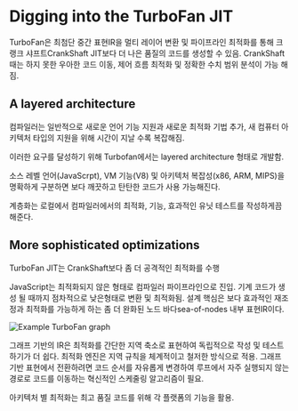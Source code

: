 # Digging into the TurboFan JIT

TurboFan은 최첨단 중간 표현IR을 멀티 레이어 변환 및 파이프라인 최적화를 통해 크랭크 샤프트CrankShaft JIT보다 더 나은 품질의 코드를 생성할 수 있음. CrankShaft 때는 하지 못한 우아한 코드 이동, 제어 흐름 최적화 및 정확한 수치 범위 분석이 가능 해짐.

## A layered architecture

컴파일러는 일반적으로 새로운 언어 기능 지원과 새로운 최적화 기법 추가, 새 컴퓨터 아키텍처 타입의 지원을 위해 시간이 지날 수록 복잡해짐.

이러한 요구를 달성하기 위해 Turbofan에서는 layered architecture 형태로 개발함.

소스 레벨 언어(JavaScrpt), VM 기능(V8) 및 아키텍처 복잡성(x86, ARM, MIPS)을 명확하게 구분하면 보다 깨끗하고 탄탄한 코드가 사용 가능해진다.

계층화는 로컬에서 컴파일러에서의 최적화, 기능, 효과적인 유닛 테스트를 작성하게끔 해준다.

## More sophisticated optimizations

TurboFan JIT는 CrankShaft보다 좀 더 공격적인 최적화를 수행

JavaScript는 최적화되지 않은 형태로 컴파일러 파이프라인으로 진입. 기계 코드가 생성 될 때까지 점차적으로 낮은형태로 변환 및 최적화됨. 설계 핵심은 보다 효과적인 재조정과 최적화를 가능하게 하는 좀 더 완화된 노드 바다sea-of-nodes 내부 표현IR이다.

![Example TurboFan graph](https://v8.dev/_img/turbofan-jit/example-graph.png)

그래프 기반의 IR은 최적화를 간단한 지역 축소로 표현하여 독립적으로 작성 및 테스트하기가 더 쉽다. 최적화 엔진은 지역 규칙을 체계적이고 철저한 방식으로 적용. 그래프 기반 표현에서 전환하려면 코드 순서를 자유롭게 변경하여 루프에서 자주 실행되지 않는 경로로 코드를 이동하는 혁신적인 스케줄링 알고리즘이 필요.

아키텍처 별 최적화는 최고 품질 코드를 위해 각 플랫폼의 기능을 활용.
